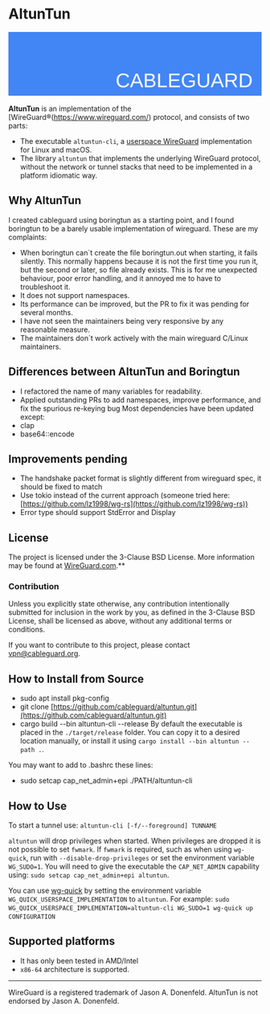 # AltunTun

![AltunTun logo banner](./banner.png)

**AltunTun** is an implementation of the [WireGuard®(https://www.wireguard.com/) protocol, and consists of two parts:

* The executable `altuntun-cli`, a [userspace WireGuard](https://www.wireguard.com/xplatform/) implementation for Linux and macOS.
* The library `altuntun` that implements the underlying WireGuard protocol, without the network or tunnel stacks that need to be implemented in a platform idiomatic way.

## Why AltunTun

I created cableguard using boringtun as a starting point, and I found boringtun to be a barely usable implementation of wireguard. These are my complaints:

* When boringtun can´t create the file boringtun.out when starting, it fails silently. This normally happens because it is not the first time you run it, but the second or later, so file already exists. This is for me unexpected behaviour, poor error handling, and it annoyed me to have to troubleshoot it.
* It does not support namespaces.
* Its performance can be improved, but the PR to fix it was pending for several months.
* I have not seen the maintainers being very responsive by any reasonable measure.
* The maintainers don´t work actively with the main wireguard C/Linux maintainers.

## Differences between AltunTun and Boringtun

* I refactored the name of many variables for readability.
* Applied outstanding PRs to add namespaces, improve performance, and fix the spurious re-keying bug
Most dependencies have been updated except:
* clap
* base64::encode

## Improvements pending

* The handshake packet format is slightly different from wireguard spec, it should be fixed to match
* Use tokio instead of the current approach (someone tried here: [https://github.com/lz1998/wg-rs](https://github.com/lz1998/wg-rs))
* Error type should support StdError and Display

## License

The project is licensed under the 3-Clause BSD License.
More information may be found at [WireGuard.com](https://www.wireguard.com/).**

### Contribution

Unless you explicitly state otherwise, any contribution intentionally submitted for inclusion in the work by you, as defined in the 3-Clause BSD License, shall be licensed as above, without any additional terms or conditions.

If you want to contribute to this project, please contact <vpn@cableguard.org>.

## How to Install from Source

* sudo apt install pkg-config
* git clone [https://github.com/cableguard/altuntun.git](https://github.com/cableguard/altuntun.git)
* cargo build --bin altuntun-cli --release
By default the executable is placed in the `./target/release` folder. You can copy it to a desired location manually, or install it using `cargo install --bin altuntun --path .`.

You may want to add to .bashrc these lines:

* sudo setcap cap_net_admin+epi ./PATH/altuntun-cli

## How to Use

To start a tunnel use:
`altuntun-cli [-f/--foreground] TUNNAME`

`altuntun` will drop privileges when started. When privileges are dropped it is not possible to set `fwmark`. If `fwmark` is required, such as when using `wg-quick`, run with `--disable-drop-privileges` or set the environment variable `WG_SUDO=1`.
You will need to give the executable the `CAP_NET_ADMIN` capability using: `sudo setcap cap_net_admin+epi altuntun`.

You can use [wg-quick](https://git.zx2c4.com/WireGuard/about/src/tools/man/wg-quick.8) by setting the environment variable `WG_QUICK_USERSPACE_IMPLEMENTATION` to `altuntun`. For example:
`sudo WG_QUICK_USERSPACE_IMPLEMENTATION=altuntun-cli WG_SUDO=1 wg-quick up CONFIGURATION`

## Supported platforms

* It has only been tested in AMD/Intel
* `x86-64` architecture is supported.

---
WireGuard is a registered trademark of Jason A. Donenfeld. AltunTun is not endorsed by Jason A. Donenfeld.
